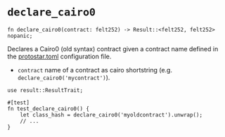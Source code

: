 # `declare_cairo0`

```cairo
fn declare_cairo0(contract: felt252) -> Result::<felt252, felt252> nopanic;
```
Declares a Cairo0 (old syntax) contract given a contract name defined in the [protostar.toml](../../04-protostar-toml.md) configuration file.

- `contract` name of a contract as cairo shortstring (e.g. `declare_cairo0('mycontract')`).

```cairo title="Example"
use result::ResultTrait;

#[test]
fn test_declare_cairo0() {
    let class_hash = declare_cairo0('myoldcontract').unwrap();
    // ...
}
```